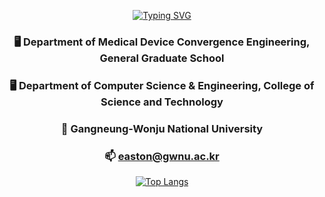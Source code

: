 <div align=center>

<!-- ### Welcome to Easton GitHub 👋 -->
[![Typing SVG](https://readme-typing-svg.demolab.com?font=Fira+Code&weight=500&pause=1000&color=000000&random=false&width=435&lines=Welcome+to+Easton+GitHub+%F0%9F%91%8B)](https://git.io/typing-svg)


  
### 🖥 Department of Medical Device Convergence Engineering, General Graduate School
### 🖥 Department of Computer Science & Engineering, College of Science and Technology
### 🏫 Gangneung-Wonju National University  

  
### 📫 easton@gwnu.ac.kr


[![Top Langs](https://github-readme-stats.vercel.app/api/top-langs/?username=doteka&layout=compact)](https://github.com/doteka/github-readme-stats)

</div>
<!--
**doteka/doteka** is a ✨ _special_ ✨ repository because its `README.md` (this file) appears on your GitHub profile.

Here are some ideas to get you started:

- 🔭 I’m currently working on ...
- 🌱 I’m currently learning ...
- 👯 I’m looking to collaborate on ...
- 🤔 I’m looking for help with ...
- 💬 Ask me about ...
- 📫 How to reach me: ...
- 😄 Pronouns: ...
- ⚡ Fun fact: ...
-->
